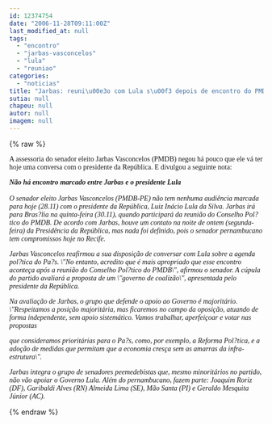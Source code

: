 ```yaml
---
id: 12374754
date: "2006-11-28T09:11:00Z"
last_modified_at: null
tags:
  - "encontro"
  - "jarbas-vasconcelos"
  - "lula"
  - "reuniao"
categories:
  - "noticias"
title: "Jarbas: reuni\u00e3o com Lula s\u00f3 depois de encontro do PMDB"
sutia: null
chapeu: null
autor: null
imagem: null
---
```

{% raw %}
<p><P><FONT face=Verdana>A assessoria do senador eleito Jarbas Vasconcelos (PMDB) negou há pouco que ele vá ter hoje uma conversa com o presidente da República. E divulgou a seguinte nota:</FONT></P></p>
<p><P><FONT face=Verdana><EM><STRONG>Não há encontro marcado entre Jarbas e o presidente Lula</STRONG><BR>&nbsp;<BR>O senador eleito Jarbas Vasconcelos (PMDB-PE) não tem nenhuma audiência marcada para hoje (28.11) com o presidente da República, Luiz Inácio Lula da Silva. Jarbas irá para Bras?lia na quinta-feira (30.11), quando participará da reunião do Conselho Pol?tico do PMDB. De acordo com Jarbas, houve um contato na noite de ontem (segunda-feira) da Presidência da República, mas nada foi definido, pois o senador pernambucano tem compromissos hoje no Recife.</EM></FONT></P></p>
<p><P><FONT face=Verdana><EM>Jarbas Vasconcelos reafirmou a sua disposição de conversar com Lula sobre a agenda pol?tica do Pa?s. \"No entanto, acredito que é mais apropriado que esse encontro aconteça após a reunião do Conselho Pol?tico do PMDB\", afirmou o senador. A cúpula do partido avaliará a proposta de um \"governo de coalizão\", apresentada pelo presidente da República.</EM></FONT></P></p>
<p><P><FONT face=Verdana><EM>Na avaliação de Jarbas, o grupo que defende o apoio ao Governo é majoritário. \"Respeitamos a posição majoritária, mas ficaremos no campo da oposição, atuando de forma independente, sem apoio sistemático. Vamos trabalhar, aperfeiçoar e votar nas propostas</p>
<p> que consideramos prioritárias para o Pa?s, como, por exemplo, a Reforma Pol?tica, e a adoção de medidas que permitam que a economia cresça sem as amarras da infra-estrutura\".</EM></FONT></P></p>
<p><P><FONT face=Verdana><EM>Jarbas integra o grupo de senadores peemedebistas que, mesmo minoritários no partido, não vão apoiar o Governo Lula. Além do pernambucano, fazem parte: Joaquim Roriz (DF), Garibaldi Alves (RN) Almeida Lima (SE), Mão Santa (PI) e Geraldo Mesquita Júnior (AC).</EM></FONT></P> </p>
{% endraw %}